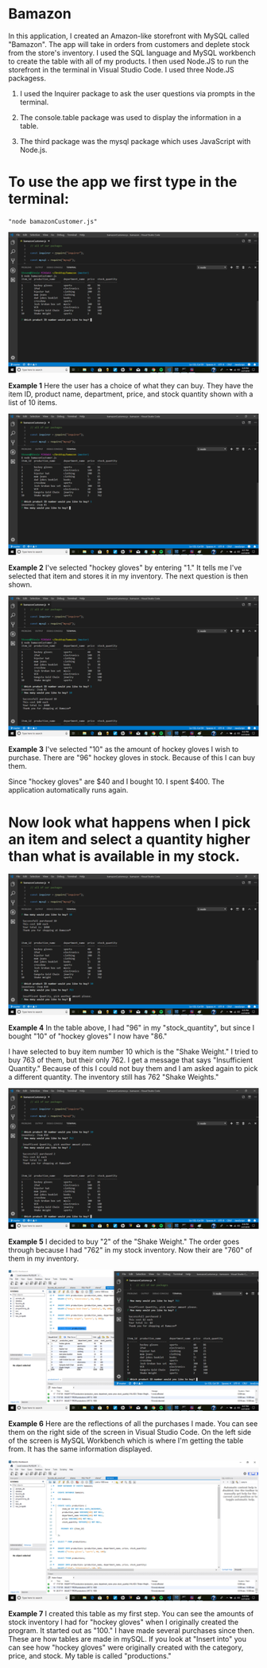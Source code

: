 # Bamazon

In this application, I created an Amazon-like storefront with MySQL  called "Bamazon". The app will take in orders from customers and deplete stock from the store's inventory.  I used the SQL language and MySQL workbench to create the table with all of my products.  I then used Node.JS to run the storefront in the terminal in Visual Studio Code. I used three Node.JS packagess.

1. I used the Inquirer package to ask the user questions via prompts in the terminal.

2. The console.table package was used to display the information in a table.

3. The third package was the mysql package which uses JavaScript with Node.js.


# To use the app we first type in the terminal:

 ` "node bamazonCustomer.js" `

 ![first-prompt](images/bamazonStartScreen.png)



**Example 1** Here the user has a choice of what they can buy.  They have the item ID, product name, department, price, and stock quantity shown  with a list of 10 items. 


![first-prompt](images/bamazonQuestion1Prompt.png)
 
 **Example 2** I've selected "hockey gloves" by entering "1." It tells me I've selected that item and stores it in my inventory. The next question is then shown.

  ![first-prompt](images/bamazonQuestion2PromptSuccess.png)

**Example 3** I've selected "10" as the amount of hockey gloves I wish to purchase. There are "96" hockey gloves in stock. Because of this I can buy them.

  Since "hockey gloves" are $40 and I bought 10. I spent $400. The application automatically runs again. 

# Now look what happens when I pick an item and select a quantity higher than what is available in my stock.


 ![first-prompt](images/bamazonQuestion2PromptNoSuccess.png)

**Example 4** In the table above,  I had "96" in my "stock_quantity", but since I bought "10" of "hockey gloves" I now have "86."

I have selected to buy item number 10 which is the "Shake Weight." I tried to buy 763 of them, but their only 762. I get a message that says "Insufficient Quantity."  Because of this I could not buy them and I am asked again to pick a different quantity. The inventory still has 762 "Shake Weights."


![first-prompt](images/bamazonQuestion2PromptSecondAttempt.png)


**Example 5** I decided to buy "2" of the  "Shake Weight."  The order goes through because I had "762" in my stock inventory. Now their are "760" of them in my inventory.  


![showing](images/bamazonSQLTable.png)

**Example 6** Here are the reflections of all the purchases I made.  You can see them  on the right side of the screen in Visual Studio Code.  On the left side of the screen is MySQL Workbench which is where I'm getting the table from. It has the same information displayed.



![third-prmpt](images/bamazonSQLTableCreate.png)

**Example 7** I created this table as my first step. You can see the amounts of stock inventory I had for "hockey gloves" when I originally created the program. It started out as "100."  I have made several purchases since then. These are how tables are made in mySQL.  If you look at "Insert into" you can see how "hockey gloves" were originally created with the category, price, and stock.  My table is called "productions."
